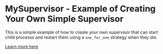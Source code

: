 # MySupervisor - Example of Creating Your Own Simple Supervisor

This is a simple example of how to create your own supervisor that can start child processs and restart them using a `one_for_one` strategy when they die.

[Learn more here](https://medium.com/@tylerpachal/let-it-crash-creating-an-example-supervisor-in-elixir-using-otp-36ea4236b02b)
